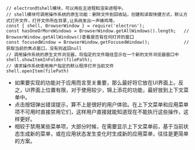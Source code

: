 ```
// electron的shell模块，可以用在主进程和渲染进程中。
// shell模块可调用操作系统的原生功能：删除文件到回收站，创建和读取快捷方式，默认方式打开文件，打开文件所在目录,让系统发出一声蜂鸣等。
const { shell, BrowserWindow } = require('electron');
const hasOneOrMoreWindows = BrowserWindow.getAllWindows().length;   // BrowserWindow.getAllWindows()查看是否有任何打开的窗口
const focusedWindow = BrowserWindow.getFocusedWindow();             // 获取当前的焦点窗口，没有则返回null
// 调用操作系统的原生文件浏览器，将指定的文件路径显示在一个新的文件浏览器窗口中
shell.showItemInFolder(filePath);
// 请求操作系统使用用户指定的默认程序打开当前文件
shell.openItem(filePath)    
```
+ 如果要实现的功能对于应用而言至关重要，那么最好将它放在UI界面上。反之，UI界面上位置有限，对于使用较少，锦上添花的功能，最好放到上下文菜单中。
+ 点击按钮弹出错误提示，算不上是很好的用户体验。在上下文菜单和应用菜单项不可用时直接禁用它们，这样用户直接就能知道现在不能执行这些操作，这样更好。
+ 相较于禁用某些菜单项，大部分时候，在需要显示上下文菜单前，基于当前状态生成新的菜单，或在应用状态发生变化时生成新的应用菜单，往往是更简单的方案。

